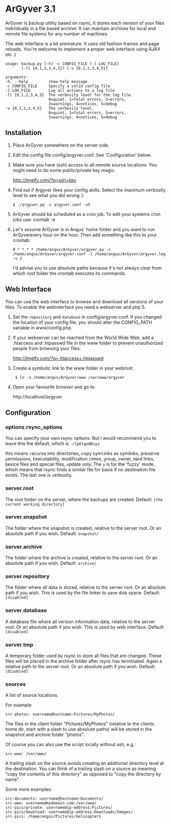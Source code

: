 ArGyver 3.1
===========

ArGyver is backup utility based on rsync, it stores each version
of your files individually in a file based archive. It can
maintain archives for local and remote file systems for any
number of machines.

The web interface is a bit premature. It uses old fashion frames
and page reloads. You're welcome to implement a proper web
interface using AJAX etc :)

    usage: backup.py [-h] -c CONFIG_FILE [-l LOG_FILE]
           [-ll {0,1,2,3,4,5}] [-v {0,1,2,3,4,5}]

    arguments:
    -h, --help         show help message
    -c CONFIG_FILE     Specify a valid config file
    -l LOG_FILE        Log all actions to a log file
    -ll {0,1,2,3,4,5}  The verbosity level for the log file.
                       0=quiet, 1=fatal errors, 2=errors,
                       3=warnings, 4=notices, 5=debug
    -v {0,1,2,3,4,5}   The verbosity level.
                       0=quiet, 1=fatal errors, 2=errors,
                       3=warnings, 4=notices, 5=debug

Installation
------------

1.  Place ArGyver somewhere on the server side.

2.  Edit the config file config/argyver.conf.
    See 'Configuration' below.

3.  Make sure you have (ssh) access to all remote source locations.
    You might need to do some public/private key magic:

    http://lmgtfy.com/?q=ssh+key

4.  Find out if Argyver likes your config skills.
    Select the maximum verbosity level to see what you did wrong :)

        $ ./argyver.py -c argyver.conf -v5

5.  ArGyver should be scheduled as a cron job.
    To edit your systems cron jobs use: crontab -e

6.  Let's assume ArGyver is in Angus' home folder and you want
    to run ArGyverevery hour on the hour.
    Then add something like this to your crontab:

        0 * * * * /home/angus/ArGyver/argyver.py -c /home/angus/ArGyver/argyver.conf -l /home/angus/ArGyver/argyver.log -v 2

    I'd advise you to use absolute paths because it's not
    always clear from which root folder the crontab executes
    its commands.

Web Interface
-------------
You can use the web interface to browse and download all
versions of your files. To enable the webinterface you
need a webserver and php 5.

1.  Set the `repository` and `database` in config/argyver.conf.
    If you changed the location of your config file, you should
    alter the CONFIG_PATH variable in www/config.php.

2.  If your webserver can be reached from the World Wide Web,
    add a .htaccess and .htpasswd file in the www folder to
    prevent unauthorized people from browsing your files.

    http://lmgtfy.com/?q=.htaccess+.htpasswd

3. Create a symbolic link to the www folder in your webroot:

        $ ln -s /home/angus/ArGyver/www /var/www/argyver

4. Open your favourite browser and go to:

    http://localhost/argyver


Configuration
-------------

### options.rsync_options

You can specify your own rsync options. But I would recommend
you to leave this the default, which is `-rlpEtgoHDuyv`

this means `r`ecurse into directories, copy sym`l`inks as
symlinks, preserve `p`ermissions, `E`xecutability, modification
`t`imes, `g`roup, `o`wner, `H`ard links, `D`evice files and
special files, `u`pdate only. The `y` is for the 'fuzzy' mode,
which means that rsync finds a similar file for basis if no
destination file exists. The last one is `v`erbosity.

### server.root 
The root folder on the server, where the backups are created.
Default: `[the current working directory]`

### server.snapshot
The folder where the snapshot is created, relative to the server
root. Or an absolute path if you wish.
Default: `snapshot/`

### server.archive
The folder where the archive is created, relative to the server
root. Or an absolute path if you wish.
Default: `archive/`

### server.repository
The folder where all data is stored, relative to the server root.
Or an absolute path if you wish. This is used by the file linker
to save disk space. 
Default: `[disabled]`

### server.database
A database file where all version information data, relative to
the server root. Or an absolute path if you wish. This is used
by web interface.
Default: `[disabled]`

### server.tmp
A temporary folder used by rsync to store all files that are
changed. These files will be placed in the archive folder
after rsync has terminated. Again a relative path to the server
root. Or an absolute path if you wish.
Default: `[disabled]`

### sources
A list of source locations.

For example:

    src-photos: username@hostname:Pictures/MyPhotos/

The files in the client folder "Pictures/MyPhotos" (relative to
the clients home dir, start with a slash to use absolute paths)
will be stored in the snapshot and archive folder "photos".

Of course you can also use the script locally without ssh, e.g.:

    src-www: /var/www/

A trailing slash on the source avoids creating an additional
directory level at the destination. You can think of a trailing
slash on a source as meaning "copy the contents of this
directory" as opposed to "copy the directory by name".

Some more examples:

    src-documents: username@hostname:Documents/
    src-www: username@mydomain.com:/var/www/
    src-pics/private: username@ip-address:Pictures/
    src-pics/download: username@ip-address:Downloads/Images/
    src-pics: /home/angus/Pictures/helicopters

